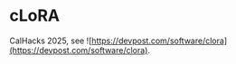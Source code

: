 # cLoRA

CalHacks 2025, see ![https://devpost.com/software/clora](https://devpost.com/software/clora).
